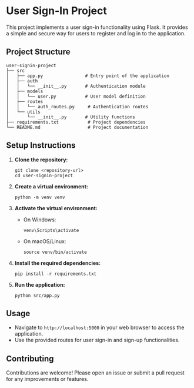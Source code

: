 # User Sign-In Project

This project implements a user sign-in functionality using Flask. It provides a simple and secure way for users to register and log in to the application.

## Project Structure

```
user-signin-project
├── src
│   ├── app.py                # Entry point of the application
│   ├── auth
│   │   └── __init__.py       # Authentication module
│   ├── models
│   │   └── user.py           # User model definition
│   ├── routes
│   │   └── auth_routes.py     # Authentication routes
│   └── utils
│       └── __init__.py       # Utility functions
├── requirements.txt           # Project dependencies
└── README.md                  # Project documentation
```

## Setup Instructions

1. **Clone the repository:**
   ```
   git clone <repository-url>
   cd user-signin-project
   ```

2. **Create a virtual environment:**
   ```
   python -m venv venv
   ```

3. **Activate the virtual environment:**
   - On Windows:
     ```
     venv\Scripts\activate
     ```
   - On macOS/Linux:
     ```
     source venv/bin/activate
     ```

4. **Install the required dependencies:**
   ```
   pip install -r requirements.txt
   ```

5. **Run the application:**
   ```
   python src/app.py
   ```

## Usage

- Navigate to `http://localhost:5000` in your web browser to access the application.
- Use the provided routes for user sign-in and sign-up functionalities.

## Contributing

Contributions are welcome! Please open an issue or submit a pull request for any improvements or features.